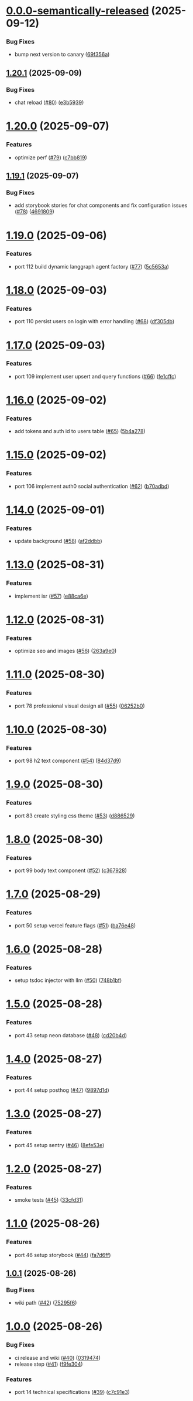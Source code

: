 # [0.0.0-semantically-released](https://github.com/benhorner-dev/portfolio/compare/v1.20.1...v0.0.0-semantically-released) (2025-09-12)


### Bug Fixes

* bump next version to canary ([69f356a](https://github.com/benhorner-dev/portfolio/commit/69f356a6d698f5844223a0b271146bab9a568d9b))



## [1.20.1](https://github.com/benhorner-dev/portfolio/compare/v1.20.0...v1.20.1) (2025-09-09)


### Bug Fixes

* chat reload ([#80](https://github.com/benhorner-dev/portfolio/issues/80)) ([e3b5939](https://github.com/benhorner-dev/portfolio/commit/e3b59394be1fc8e3f988a0fe7fc1604a13aede28))



# [1.20.0](https://github.com/benhorner-dev/portfolio/compare/v1.19.1...v1.20.0) (2025-09-07)


### Features

* optimize perf ([#79](https://github.com/benhorner-dev/portfolio/issues/79)) ([c7bb819](https://github.com/benhorner-dev/portfolio/commit/c7bb81944d2f63d8ad1aa8f87d06448057334375))



## [1.19.1](https://github.com/benhorner-dev/portfolio/compare/v1.19.0...v1.19.1) (2025-09-07)


### Bug Fixes

* add storybook stories for chat components and fix configuration issues ([#78](https://github.com/benhorner-dev/portfolio/issues/78)) ([4691809](https://github.com/benhorner-dev/portfolio/commit/46918096bd34b4c038bb9f490519d6c7c1654726))



# [1.19.0](https://github.com/benhorner-dev/portfolio/compare/v1.18.0...v1.19.0) (2025-09-06)


### Features

* port 112 build dynamic langgraph agent factory ([#77](https://github.com/benhorner-dev/portfolio/issues/77)) ([5c5653a](https://github.com/benhorner-dev/portfolio/commit/5c5653ac34746da33d80d6d66c975943a53413a8))



# [1.18.0](https://github.com/benhorner-dev/portfolio/compare/v1.17.0...v1.18.0) (2025-09-03)


### Features

* port 110 persist users on login with error handling ([#68](https://github.com/benhorner-dev/portfolio/issues/68)) ([df305db](https://github.com/benhorner-dev/portfolio/commit/df305dba4f2349536cbe8eb3683c6f02ccf470ae))



# [1.17.0](https://github.com/benhorner-dev/portfolio/compare/v1.16.0...v1.17.0) (2025-09-03)


### Features

* port 109 implement user upsert and query functions ([#66](https://github.com/benhorner-dev/portfolio/issues/66)) ([fe1cffc](https://github.com/benhorner-dev/portfolio/commit/fe1cffc1a57474fcecbd397147851f4a23eedd78))



# [1.16.0](https://github.com/benhorner-dev/portfolio/compare/v1.15.0...v1.16.0) (2025-09-02)


### Features

* add tokens and auth id to users table ([#65](https://github.com/benhorner-dev/portfolio/issues/65)) ([5b4a278](https://github.com/benhorner-dev/portfolio/commit/5b4a2788b072dbf3dfd5229253898f1cc4cfd009))



# [1.15.0](https://github.com/benhorner-dev/portfolio/compare/v1.14.0...v1.15.0) (2025-09-02)


### Features

* port 106 implement auth0 social authentication ([#62](https://github.com/benhorner-dev/portfolio/issues/62)) ([b70adbd](https://github.com/benhorner-dev/portfolio/commit/b70adbd0d7fa7fcbd274964f287a4827077e5e47))



# [1.14.0](https://github.com/benhorner-dev/portfolio/compare/v1.13.0...v1.14.0) (2025-09-01)


### Features

* update background ([#58](https://github.com/benhorner-dev/portfolio/issues/58)) ([af2ddbb](https://github.com/benhorner-dev/portfolio/commit/af2ddbb226fd14be3a20367a65dcb7bf9766a0c1))



# [1.13.0](https://github.com/benhorner-dev/portfolio/compare/v1.12.0...v1.13.0) (2025-08-31)


### Features

* implement isr ([#57](https://github.com/benhorner-dev/portfolio/issues/57)) ([e88ca6e](https://github.com/benhorner-dev/portfolio/commit/e88ca6e54997b0828e3a95d42674c182892948cf))



# [1.12.0](https://github.com/benhorner-dev/portfolio/compare/v1.11.0...v1.12.0) (2025-08-31)


### Features

* optimize seo and images ([#56](https://github.com/benhorner-dev/portfolio/issues/56)) ([263a9e0](https://github.com/benhorner-dev/portfolio/commit/263a9e0545839ca4fd4b808347c76122b4d46116))



# [1.11.0](https://github.com/benhorner-dev/portfolio/compare/v1.10.0...v1.11.0) (2025-08-30)


### Features

* port 78 professional visual design all ([#55](https://github.com/benhorner-dev/portfolio/issues/55)) ([06252b0](https://github.com/benhorner-dev/portfolio/commit/06252b0785a98c989ba75396d0689d624572fa8d))



# [1.10.0](https://github.com/benhorner-dev/portfolio/compare/v1.9.0...v1.10.0) (2025-08-30)


### Features

* port 98 h2 text component ([#54](https://github.com/benhorner-dev/portfolio/issues/54)) ([84d37d9](https://github.com/benhorner-dev/portfolio/commit/84d37d9ad8df731b247832a691b2079a5a4770c6))



# [1.9.0](https://github.com/benhorner-dev/portfolio/compare/v1.8.0...v1.9.0) (2025-08-30)


### Features

* port 83 create styling css theme ([#53](https://github.com/benhorner-dev/portfolio/issues/53)) ([d886529](https://github.com/benhorner-dev/portfolio/commit/d886529683567d504c9963ca52f2a7c0d96c677d))



# [1.8.0](https://github.com/benhorner-dev/portfolio/compare/v1.7.0...v1.8.0) (2025-08-30)


### Features

* port 99 body text component ([#52](https://github.com/benhorner-dev/portfolio/issues/52)) ([c367928](https://github.com/benhorner-dev/portfolio/commit/c367928643fc13a690ffd597ecd37713c5f666de))



# [1.7.0](https://github.com/benhorner-dev/portfolio/compare/v1.6.0...v1.7.0) (2025-08-29)


### Features

* port 50 setup vercel feature flags ([#51](https://github.com/benhorner-dev/portfolio/issues/51)) ([ba76e48](https://github.com/benhorner-dev/portfolio/commit/ba76e48a87c32bb87746d3835369953cd7a2ff39))



# [1.6.0](https://github.com/benhorner-dev/portfolio/compare/v1.5.0...v1.6.0) (2025-08-28)


### Features

* setup tsdoc injector with llm ([#50](https://github.com/benhorner-dev/portfolio/issues/50)) ([748b1bf](https://github.com/benhorner-dev/portfolio/commit/748b1bf88325fcc5b255f8f05dd8c185ebdc1255))



# [1.5.0](https://github.com/benhorner-dev/portfolio/compare/v1.4.0...v1.5.0) (2025-08-28)


### Features

* port 43 setup neon database ([#48](https://github.com/benhorner-dev/portfolio/issues/48)) ([cd20b4d](https://github.com/benhorner-dev/portfolio/commit/cd20b4d606c18f29feb7cd86063cd20cc62ea1ac))



# [1.4.0](https://github.com/benhorner-dev/portfolio/compare/v1.3.0...v1.4.0) (2025-08-27)


### Features

* port 44 setup posthog ([#47](https://github.com/benhorner-dev/portfolio/issues/47)) ([9897d1d](https://github.com/benhorner-dev/portfolio/commit/9897d1dff570728a53e4ebc2fbad959b8489f676))



# [1.3.0](https://github.com/benhorner-dev/portfolio/compare/v1.2.0...v1.3.0) (2025-08-27)


### Features

* port 45 setup sentry ([#46](https://github.com/benhorner-dev/portfolio/issues/46)) ([8efe53e](https://github.com/benhorner-dev/portfolio/commit/8efe53e2ff3c6539be33b8aafd4defbb6c2cd8e1))



# [1.2.0](https://github.com/benhorner-dev/portfolio/compare/v1.1.0...v1.2.0) (2025-08-27)


### Features

* smoke tests ([#45](https://github.com/benhorner-dev/portfolio/issues/45)) ([33cfd31](https://github.com/benhorner-dev/portfolio/commit/33cfd31e07d524ed6f6a9ae60b8030a67d71707b))



# [1.1.0](https://github.com/benhorner-dev/portfolio/compare/v1.0.1...v1.1.0) (2025-08-26)


### Features

* port 46 setup storybook ([#44](https://github.com/benhorner-dev/portfolio/issues/44)) ([fa7d6ff](https://github.com/benhorner-dev/portfolio/commit/fa7d6ffbc97f6623be9e304331d1cdf48ba7c86c))



## [1.0.1](https://github.com/benhorner-dev/portfolio/compare/v1.0.0...v1.0.1) (2025-08-26)


### Bug Fixes

* wiki path ([#42](https://github.com/benhorner-dev/portfolio/issues/42)) ([75295f6](https://github.com/benhorner-dev/portfolio/commit/75295f6d4a7bf25827a302e540e7425a440ba00d))



# [1.0.0](https://github.com/benhorner-dev/portfolio/compare/c7c91e35dc6c43925403c26227ef5b2949921665...v1.0.0) (2025-08-26)


### Bug Fixes

* ci release and wiki ([#40](https://github.com/benhorner-dev/portfolio/issues/40)) ([0319474](https://github.com/benhorner-dev/portfolio/commit/0319474dcbb2e8f4a471fc5fbad2f419cba95ec4))
* release step ([#41](https://github.com/benhorner-dev/portfolio/issues/41)) ([f9fe304](https://github.com/benhorner-dev/portfolio/commit/f9fe304a6e9d864b64b76c49eba57d3d6d0f1624))


### Features

* port 14 technical specifications ([#39](https://github.com/benhorner-dev/portfolio/issues/39)) ([c7c91e3](https://github.com/benhorner-dev/portfolio/commit/c7c91e35dc6c43925403c26227ef5b2949921665))



